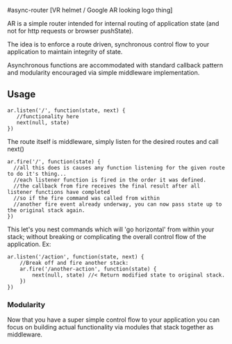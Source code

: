 #async-router
[VR helmet / Google AR looking logo thing]

AR is a simple router intended for internal routing of application state (and not for http requests or browser pushState). 

The idea is to enforce a route driven, synchronous control flow to your application to maintain integrity of state.  

Asynchronous functions are accommodated with standard callback pattern and modularity encouraged via simple middleware implementation. 

## Usage
```
ar.listen('/', function(state, next) {
   //functionality here
   next(null, state)
})
```

The route itself is middleware, simply listen for the desired routes and call next() 

```
ar.fire('/', function(state) {
  //all this does is causes any function listening for the given route to do it's thing...
  //each listener function is fired in the order it was defined.
  //the callback from fire receives the final result after all listener functions have completed
  //so if the fire command was called from within
  //another fire event already underway, you can now pass state up to the original stack again.  
})
```

This let's you nest commands which will 'go horizontal' from within your stack; without breaking or complicating the overall control flow of the application. Ex: 

```
ar.listen('/action', function(state, next) {
    //Break off and fire another stack: 
    ar.fire('/another-action', function(state) { 
        next(null, state) //< Return modified state to original stack.
    })
})
```


###  Modularity

Now that you have a super simple control flow to your application you can focus on building actual functionality via modules that stack together as middleware. 





